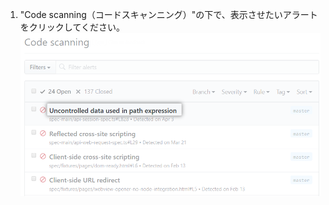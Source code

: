 1. "Code scanning（コードスキャンニング）"の下で、表示させたいアラートをクリックしてください。 ![{% data variables.product.prodname_code_scanning %}からのアラートのリスト](/assets/images/help/repository/code-scanning-click-alert.png)
